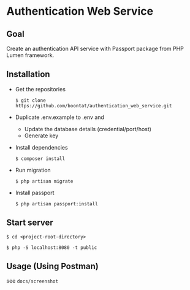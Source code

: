 # Authentication Web Service

## Goal
Create an authentication API service with Passport package from PHP Lumen framework.

## Installation

- Get the repositories

  `$ git clone https://github.com/boontat/authentication_web_service.git`
- Duplicate .env.example to .env and
    - Update the database details (credential/port/host)
    - Generate key

- Install dependencies

  `$ composer install`
- Run migration

  `$ php artisan migrate`
- Install passport

  `$ php artisan passport:install`

## Start server

`$ cd <project-root-directory>`

`$ php -S localhost:8080 -t public`

## Usage (Using Postman)
see `docs/screenshot`
